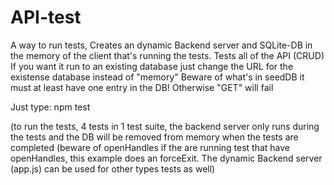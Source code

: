 # API-test
A way to run tests, 
Creates an dynamic Backend server and SQLite-DB in the memory of the client that's running the tests.
Tests all of the API (CRUD) If you want it run to an existing database just change the URL for the existense database instead of "memory" 
Beware of what's in seedDB it must at least have one entry in the DB! Otherwise "GET" will fail

Just type: 
npm test 

(to run the tests, 4 tests in 1 test suite, the backend server only runs during the tests and the DB will be removed from memory when the tests are completed (beware of openHandles if the are running test that have openHandles, this example does an forceExit. The dynamic Backend server (app.js) can be used for other types tests as well)
